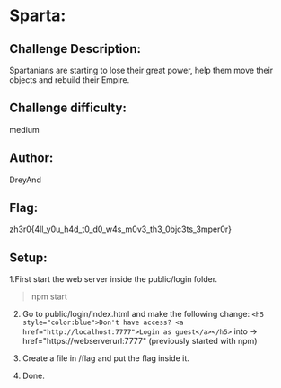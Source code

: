 # Sparta:

## Challenge Description: 
  Spartanians are starting to lose their great power, help them move their objects and rebuild their Empire.
## Challenge difficulty: 
  medium
## Author: 
  DreyAnd
## Flag: 
  zh3r0{4ll_y0u_h4d_t0_d0_w4s_m0v3_th3_0bjc3ts_3mper0r}

## Setup: 
1.First start the web server inside the public/login folder.
> npm start


2. Go to public/login/index.html and make the following change:
`<h5 style="color:blue">Don't have access? <a href="http://localhost:7777">Login as guest</a></h5>`
into -> href="https://webserverurl:7777" (previously started with npm)

3. Create a file in /flag and put the flag inside it.

4. Done.